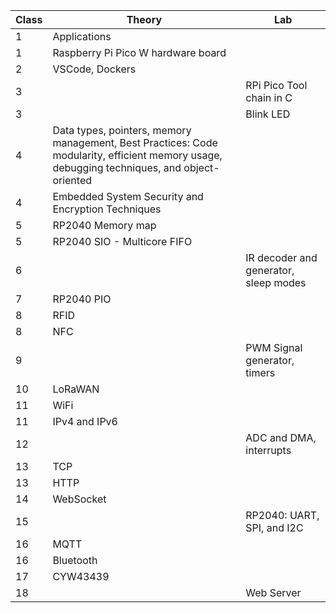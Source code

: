 
| Class | Theory                                               | Lab                                      |
|-------|------------------------------------------------------|------------------------------------------|
| 1     | Applications                                        |                                          |
| 1     | Raspberry Pi Pico W hardware board                           |                                          |
| 2     | VSCode, Dockers                                     |                                          |
| 3     |                                                    | RPi Pico Tool chain in C                |
| 3     |                                                    | Blink LED                               |
| 4     | Data types, pointers, memory management, Best Practices: Code modularity, efficient memory usage, debugging techniques, and object-oriented | |
| 4     | Embedded System Security and Encryption Techniques |                                          |
| 5     | RP2040 Memory map                                   |                                          |
| 5     | RP2040 SIO - Multicore FIFO                       |                                          |
| 6     |                                                    | IR decoder and generator, sleep modes        |
| 7     | RP2040 PIO                                         |                                          |
| 8     | RFID                                              |                                          |
| 8     | NFC                                               |                                          |
| 9     |                                                    | PWM Signal generator, timers            |
| 10    | LoRaWAN                                           |                                          |
| 11    | WiFi                                              |                                          |
| 11    | IPv4 and IPv6                                       |                                          |
| 12    |                                                    | ADC and DMA, interrupts                 |
| 13    | TCP                                               |                                          |
| 13    | HTTP                                              |                                          |
| 14    | WebSocket                                         |                                          |
| 15    |                                                    | RP2040: UART, SPI, and I2C                   |
| 16    | MQTT                                              |                                          |
| 16    | Bluetooth                                         |                                          |
| 17    | CYW43439                                          |                                          |
| 18    |                                                    | Web Server                              |
